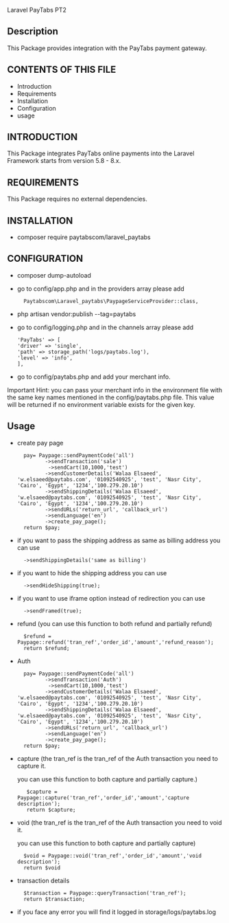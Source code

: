 Laravel PayTabs PT2

Description
-----------
This Package provides integration with the PayTabs payment gateway.

CONTENTS OF THIS FILE
---------------------
* Introduction
* Requirements
* Installation
* Configuration
* usage

INTRODUCTION
------------
This Package integrates PayTabs online payments into
the Laravel Framework starts from version 5.8 - 8.x.

REQUIREMENTS
------------
This Package requires no external dependencies.

INSTALLATION
------------
- composer require paytabscom/laravel_paytabs

CONFIGURATION
-------------
* composer dump-autoload

* go to config/app.php and in the providers array please add

        Paytabscom\Laravel_paytabs\PaypageServiceProvider::class,

* php artisan vendor:publish --tag=paytabs

* go to config/logging.php and in the channels array please add
  
      'PayTabs' => [
      'driver' => 'single',
      'path' => storage_path('logs/paytabs.log'),
      'level' => 'info',
      ],
  
* go to config/paytabs.php and add your merchant info.

Important Hint:
  you can pass your merchant info in the environment file with the same key names mentioned in the config/paytabs.php file.
  This value will be returned if no environment variable exists for the given key. 
  

Usage
-------------
* create pay page

        pay= Paypage::sendPaymentCode('all')
               ->sendTransaction('sale')
                ->sendCart(10,1000,'test')
               ->sendCustomerDetails('Walaa Elsaeed', 'w.elsaeed@paytabs.com', '01092540925', 'test', 'Nasr City', 'Cairo', 'Egypt', '1234','100.279.20.10')
               ->sendShippingDetails('Walaa Elsaeed', 'w.elsaeed@paytabs.com', '01092540925', 'test', 'Nasr City', 'Cairo', 'Egypt', '1234','100.279.20.10')
               ->sendURLs('return_url', 'callback_url')
               ->sendLanguage('en')
               ->create_pay_page();
        return $pay;
  
* if you want to pass the shipping address as same as billing address you can use
        
        ->sendShippingDetails('same as billing')

* if you want to hide the shipping address you can use 
  
        ->sendHideShipping(true);

* if you want to use iframe option instead of redirection you can use
  
        ->sendFramed(true);


* refund (you can use this function to both refund and partially refund)

        $refund = Paypage::refund('tran_ref','order_id','amount','refund_reason');
        return $refund;




* Auth

        pay= Paypage::sendPaymentCode('all')
               ->sendTransaction('Auth')
                ->sendCart(10,1000,'test')
               ->sendCustomerDetails('Walaa Elsaeed', 'w.elsaeed@paytabs.com', '01092540925', 'test', 'Nasr City', 'Cairo', 'Egypt', '1234','100.279.20.10')
               ->sendShippingDetails('Walaa Elsaeed', 'w.elsaeed@paytabs.com', '01092540925', 'test', 'Nasr City', 'Cairo', 'Egypt', '1234','100.279.20.10')
               ->sendURLs('return_url', 'callback_url')
               ->sendLanguage('en')
               ->create_pay_page();
        return $pay;


* capture (the tran_ref is the tran_ref of the Auth transaction you need to capture it.
  
  you can use this function to both capture and partially capture.)

         $capture = Paypage::capture('tran_ref','order_id','amount','capture description'); 
         return $capture;



* void (the tran_ref is the tran_ref of the Auth transaction you need to void it.
  
  you can use this function to both capture and partially capture)

        $void = Paypage::void('tran_ref','order_id','amount','void description');
        return $void
    

* transaction details

        $transaction = Paypage::queryTransaction('tran_ref');
        return $transaction;


* if you face any error you will find it logged in storage/logs/paytabs.log
